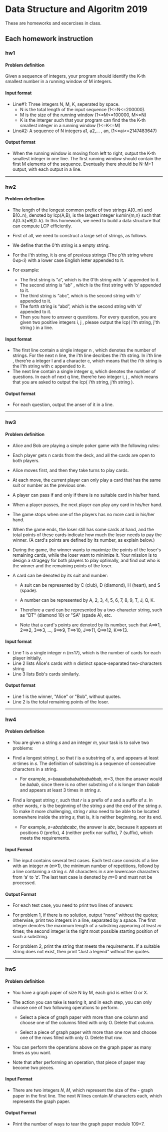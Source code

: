 # Data Structure and Algoritm 2019

These are homeworks and excercises in class.

## Each homework instruction
### hw1
#### Problem definition
Given a sequence of integers, your program should identify the K-th smallest number in a running window of M integers.

#### Input format
- Line#1: Three integers N, M, K, seperated by space.
  - N is the total length of the input sequence (1<=N<=200000).
  - M is the size of the running window (1<=M<=100000, M<=N)
  - K is the interger such that your program can find the the K-th smallest integer in a running window (1<=K<=M)
- Line#2: A sequence of N integers a1, a2,... , an, (1<=ai<=2147483647)

#### Output format
- When the running window is moving from left to right, output the K-th smallest integer in one line. The first running window should contain the first M elements of the sequence. Eventually there should be N-M+1 output, with each output in a line.
-----
### hw2
#### Problem definition
- The length of the longest common prefix of two strings A[0..m) and B[0..n), denoted by lcp(A,B), is the largest integer k≤min{m,n} such that A[0..k)=B[0..k). In this homework, we need to build a data structure that can compute LCP efficiently.

- First of all, we need to construct a large set of strings, as follows.

- We define that the 0'th string is a empty string.
- For the i'th string, it is one of previous strings (The p'th string where 0≤p<i) with a lower case English letter appended to it.
- For example:
  - The first string is “a”, which is the 0'th string with ‘a’ appended to it.
  - The second string is “ab” , which is the first string with ‘b’ appended to it.
  - The third string is “abc”, which is the second string with ‘c’ appended to it.
  - The forth string is “abd”, which is the second string with ‘d’ appended to it.
  - Then you have to answer q questions. For every question, you are given two positive integers i, j , please output the lcp( i'th string, j'th string ) in a line.
#### Input format

- The first line contain a single integer n , which denotes the number of strings.
For the next n line, the i'th line decribes the i'th string. In i'th line , there’re a integer l and a character c, which means that the i'th string is the l'th string with c appended to it.
- The next line contain a single integer q, which denotes the number of questions.
In each of next q line, there’re two integer i, j , which means that you are asked to output the lcp( i'th string, j'th string ).

#### Output format

- For each question, output the anser of it in a line.
---
### hw3
#### Problem definition
- Alice and Bob are playing a simple poker game with the following rules:

- Each player gets n cards from the deck, and all the cards are open to both players.

- Alice moves first, and then they take turns to play cards.
- At each move, the current player can only play a card that has the same suit or number as the previous one.

- A player can pass if and only if there is no suitable card in his/her hand.

- When a player passes, the next player can play any card in his/her hand.

- The game stops when one of the players has no more card in his/her hand.

- When the game ends, the loser still has some cards at hand, and the total points of these cards indicate how much the loser needs to pay the winner. (A card's points are defined by its number, as explain below.)

- During the game, the winner wants to maximize the points of the loser's remaining cards, while the loser want to minimize it. Your mission is to design a stragegy for both players to play optimally, and find out who is the winner and the remaining points of the loser.

- A card can be denoted by its suit and number:

  - A suit can be represented by C (club), D (diamond), H (heart), and S (spade).
  - A number can be represented by A, 2, 3, 4, 5, 6, 7, 8, 9, T, J, Q, K.
  - Therefore a card can be represented by a two-character string, such as "DT" (diamond 10) or "SA" (spade A), etc.

  - Note that a card's points are denoted by its number, such that A==>1, 2==>2, 3==>3, ..., 9==>9, T==>10, J==>11, Q==>12, K==>13.

#### Input format

- Line 1 is a single integer n (n≤17), which is the number of cards for each player initially.
- Line 2 lists Alice's cards with n distinct space-separated two-characters string
- Line 3 lists Bob's cards similarly.
#### Output format
- Line 1 is the winner, "Alice" or "Bob", without quotes.
- Line 2 is the total remaining points of the loser.

---
### hw4

#### Problem definition
- You are given a string 𝑠 and an integer 𝑚, your task is to solve two problems:

- Find a longest string 𝑡, so that 𝑡 is a substring of 𝑠, and appears at least 𝑚 times in 𝑠. The definition of substring is a sequence of consecutive characters in a string.
  - For example, 𝑠=𝑏𝑎𝑎𝑎𝑎𝑏𝑎𝑏𝑎𝑏𝑎𝑏𝑏𝑎𝑏𝑎𝑏𝑏𝑎𝑏, 𝑚=3, then the answer would be 𝑏𝑎𝑏𝑎𝑏, since there is no other substring of 𝑠 is longer than 𝑏𝑎𝑏𝑎𝑏 and appears at least 3 times in string 𝑠.

- Find a longest string 𝑟, such that 𝑟 is a prefix of 𝑠 and a suffix of 𝑠. In other words, 𝑟 is the beginning of the string 𝑠 and the end of the string 𝑠. To make it more challenging, string 𝑟 also need to be able to be located somewhere inside the string 𝑠, that is, it is neither beginning, nor its end.
  - For example, 𝑠=𝑎𝑏𝑐𝑑𝑎𝑏𝑐𝑎𝑏𝑐, the answer is 𝑎𝑏𝑐, because it appears at positions 0 (prefix), 4 (neither prefix nor suffix), 7 (suffix), which meets the requirements.

#### Input Format

- The input contains several test cases. Each test case consists of a line with an integer 𝑚 (𝑚≥1), the minimum number of repetitions, followd by a line containing a string 𝑠. All characters in 𝑠 are lowercase characters from ‘a’ to ‘z’. The last test case is denoted by 𝑚=0 and must not be processed.

#### Output Format

- For each test case, you need to print two lines of answers:

- For problem 1, if there is no solution, output “none” without the quotes; otherwise, print two integers in a line, separated by a space. The first integer denotes the maximum length of a substring appearing at least 𝑚 times; the second integer is the right most possible starting position of such a substring.

- For problem 2, print the string that meets the requirements. If a suitable string does not exist, then print “Just a legend” without the quotes.
---

### hw5
#### Problem definition
- You have a graph paper of size N by M, each grid is either O or X.

- The action you can take is tearing it, and in each step, you can only choose one of two following operations to perform.

  - Select a piece of graph paper with more than one column and choose one of the columns filled with only O. Delete that column.

  - Select a piece of graph paper with more than one row and choose one of the rows filled with only O. Delete that row.

- You can perform the operations above on the graph paper as many times as you want.

- Note that after performing an operation, that piece of paper may become two pieces.

#### Input Format

- There are two integers 𝑁, 𝑀, which represent the size of the - graph paper in the first line.
The next 𝑁 lines contain 𝑀 characters each, which represents the graph paper.

#### Output Format

- Print the number of ways to tear the graph paper modulo 109+7.